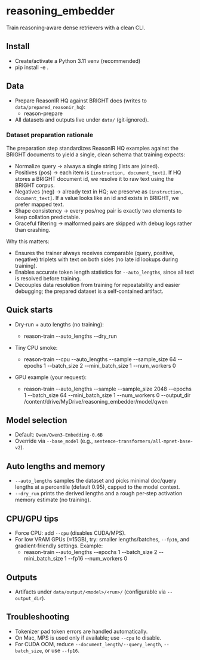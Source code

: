# reasoning_embedder

Train reasoning‑aware dense retrievers with a clean CLI.

## Install
- Create/activate a Python 3.11 venv (recommended)
- pip install -e .

## Data
- Prepare ReasonIR HQ against BRIGHT docs (writes to `data/prepared_reasonir_hq`):
  - reason-prepare
- All datasets and outputs live under `data/` (git‑ignored).

### Dataset preparation rationale
The preparation step standardizes ReasonIR HQ examples against the BRIGHT documents to yield a single, clean schema that training expects:
- Normalize query → always a single string (lists are joined).
- Positives (pos) → each item is `[instruction, document_text]`. If HQ stores a BRIGHT document id, we resolve it to raw text using the BRIGHT corpus.
- Negatives (neg) → already text in HQ; we preserve as `[instruction, document_text]`. If a value looks like an id and exists in BRIGHT, we prefer mapped text.
- Shape consistency → every pos/neg pair is exactly two elements to keep collation predictable.
- Graceful filtering → malformed pairs are skipped with debug logs rather than crashing.

Why this matters:
- Ensures the trainer always receives comparable (query, positive, negative) triplets with text on both sides (no late id lookups during training).
- Enables accurate token length statistics for `--auto_lengths`, since all text is resolved before training.
- Decouples data resolution from training for repeatability and easier debugging; the prepared dataset is a self‑contained artifact.

## Quick starts
- Dry‑run + auto lengths (no training):
  - reason-train --auto_lengths --dry_run

- Tiny CPU smoke:
  - reason-train --cpu --auto_lengths --sample --sample_size 64 --epochs 1 --batch_size 2 --mini_batch_size 1 --num_workers 0

- GPU example (your request):
  - reason-train --auto_lengths --sample --sample_size 2048 --epochs 1 --batch_size 64 --mini_batch_size 1 --num_workers 0 --output_dir /content/drive/MyDrive/reasoning_embedder/model/qwen

## Model selection
- Default: `Qwen/Qwen3-Embedding-0.6B`
- Override via `--base_model` (e.g., `sentence-transformers/all-mpnet-base-v2`).

## Auto lengths and memory
- `--auto_lengths` samples the dataset and picks minimal doc/query lengths at a percentile (default 0.95), capped to the model context.
- `--dry_run` prints the derived lengths and a rough per‑step activation memory estimate (no training).

## CPU/GPU tips
- Force CPU: add `--cpu` (disables CUDA/MPS).
- For low VRAM GPUs (≈15GB), try: smaller lengths/batches, `--fp16`, and gradient‑friendly settings. Example:
  - reason-train --auto_lengths --epochs 1 --batch_size 2 --mini_batch_size 1 --fp16 --num_workers 0

## Outputs
- Artifacts under `data/output/<model>/<run>/` (configurable via `--output_dir`).

## Troubleshooting
- Tokenizer pad token errors are handled automatically.
- On Mac, MPS is used only if available; use `--cpu` to disable.
- For CUDA OOM, reduce `--document_length/--query_length`, `--batch_size`, or use `--fp16`.